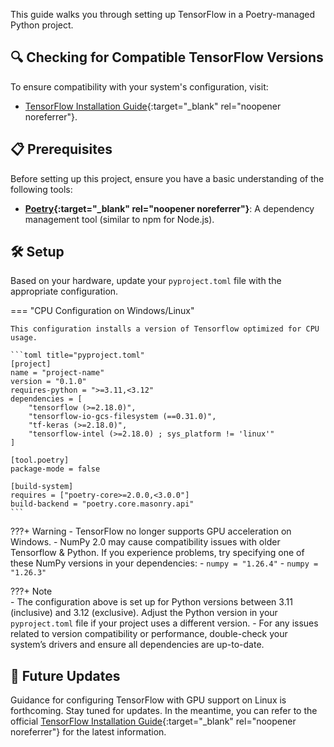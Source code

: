 This guide walks you through setting up TensorFlow in a Poetry-managed Python project.

## 🔍 Checking for Compatible TensorFlow Versions

To ensure compatibility with your system's configuration, visit:

- [TensorFlow Installation Guide](https://www.tensorflow.org/install){:target="_blank" rel="noopener noreferrer"}.

## 📋 Prerequisites

Before setting up this project, ensure you have a basic understanding of the following tools:

- **[Poetry](https://python-poetry.org){:target="_blank" rel="noopener noreferrer"}**: A dependency management tool (similar to npm for Node.js).

## 🛠️ Setup

Based on your hardware, update your `pyproject.toml` file with the appropriate configuration.

=== "CPU Configuration on Windows/Linux"

    This configuration installs a version of Tensorflow optimized for CPU usage.

    ```toml title="pyproject.toml"
    [project]
    name = "project-name"
    version = "0.1.0"
    requires-python = ">=3.11,<3.12"
    dependencies = [
        "tensorflow (>=2.18.0)",
        "tensorflow-io-gcs-filesystem (==0.31.0)",
        "tf-keras (>=2.18.0)",
        "tensorflow-intel (>=2.18.0) ; sys_platform != 'linux'"
    ]

    [tool.poetry]
    package-mode = false

    [build-system]
    requires = ["poetry-core>=2.0.0,<3.0.0"]
    build-backend = "poetry.core.masonry.api"
    ```

???+ Warning
    - TensorFlow no longer supports GPU acceleration on Windows.
    - NumPy 2.0 may cause compatibility issues with older Tensorflow & Python. If you experience problems, try specifying one of these NumPy versions in your dependencies:
        - `numpy = "1.26.4"` 
        - `numpy = "1.26.3"`

???+ Note    
    - The configuration above is set up for Python versions between 3.11 (inclusive) and 3.12 (exclusive). Adjust the Python version in your `pyproject.toml` file if your project uses a different version.
    - For any issues related to version compatibility or performance, double-check your system’s drivers and ensure all dependencies are up-to-date.

## 🚀 Future Updates

Guidance for configuring TensorFlow with GPU support on Linux is forthcoming. Stay tuned for updates.
In the meantime, you can refer to the official [TensorFlow Installation Guide](https://www.tensorflow.org/install/pip){:target="_blank" rel="noopener noreferrer"} for the latest information.